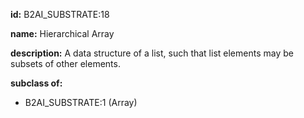 **id:** B2AI_SUBSTRATE:18

**name:** Hierarchical Array

**description:** A data structure of a list, such that list elements may be subsets of other elements.

**subclass of:**

- B2AI_SUBSTRATE:1 (Array)
